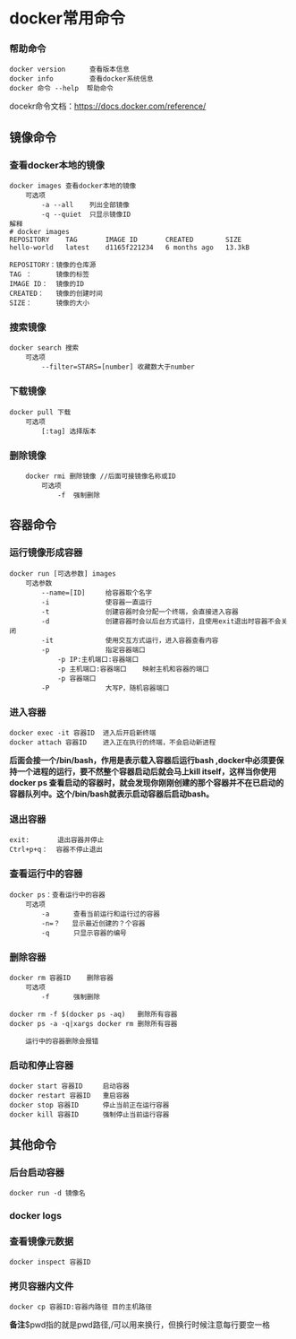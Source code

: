 # docker常用命令

### 帮助命令
    docker version      查看版本信息
    docker info         查看docker系统信息
    docker 命令 --help  帮助命令

docekr命令文档：https://docs.docker.com/reference/



## 镜像命令
### 查看docker本地的镜像
    docker images 查看docker本地的镜像
        可选项
            -a --all    列出全部镜像
            -q --quiet  只显示镜像ID
    解释
    # docker images
    REPOSITORY    TAG       IMAGE ID       CREATED        SIZE
    hello-world   latest    d1165f221234   6 months ago   13.3kB

    REPOSITORY：镜像的仓库源
    TAG ：      镜像的标签
    IMAGE ID：  镜像的ID
    CREATED：   镜像的创建时间
    SIZE：      镜像的大小

### 搜索镜像
    docker search 搜索
        可选项
            --filter=STARS=[number] 收藏数大于number

### 下载镜像 
    docker pull 下载
        可选项
            [:tag] 选择版本

### 删除镜像 
        docker rmi 删除镜像 //后面可接镜像名称或ID
            可选项
                -f  强制删除

## 容器命令
### 运行镜像形成容器
    docker run [可选参数] images
        可选参数
            --name=[ID]     给容器取个名字 
            -i              使容器一直运行
            -t              创建容器时会分配一个终端，会直接进入容器
            -d              创建容器时会以后台方式运行，且使用exit退出时容器不会关闭
            -it             使用交互方式运行，进入容器查看内容         
            -p              指定容器端口
                -p IP:主机端口:容器端口
                -p 主机端口:容器端口    映射主机和容器的端口
                -p 容器端口
            -P              大写P，随机容器端口

### 进入容器 
    docker exec -it 容器ID  进入后开启新终端
    docker attach 容器ID    进入正在执行的终端，不会启动新进程

**后面会接一个/bin/bash，作用是表示载入容器后运行bash ,docker中必须要保持一个进程的运行，要不然整个容器启动后就会马上kill itself，这样当你使用docker ps 查看启动的容器时，就会发现你刚刚创建的那个容器并不在已启动的容器队列中。这个/bin/bash就表示启动容器后启动bash。**

### 退出容器
    exit:       退出容器并停止
    Ctrl+p+q：  容器不停止退出

### 查看运行中的容器
    docker ps：查看运行中的容器
        可选项
            -a      查看当前运行和运行过的容器
            -n=？   显示最近创建的？个容器     
            -q      只显示容器的编号  

### 删除容器
    docker rm 容器ID    删除容器
        可选项
            -f      强制删除

    docker rm -f $(docker ps -aq)   删除所有容器
    docker ps -a -q|xargs docker rm 删除所有容器

        运行中的容器删除会报错

### 启动和停止容器
    docker start 容器ID     启动容器
    docker restart 容器ID   重启容器
    docker stop 容器ID      停止当前正在运行容器
    docker kill 容器ID      强制停止当前运行容器




## 其他命令
### 后台启动容器
    docker run -d 镜像名

### docker logs

### 查看镜像元数据
    docker inspect 容器ID

### 拷贝容器内文件
    docker cp 容器ID:容器内路径 目的主机路径



**备注**$pwd指的就是pwd路径,/可以用来换行，但换行时候注意每行要空一格